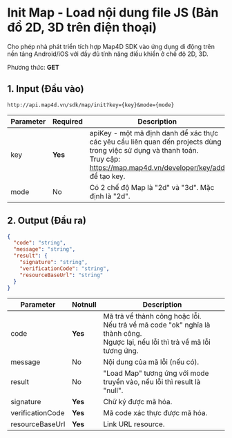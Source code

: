 #  Init Map - Load nội dung file JS (Bản đồ 2D, 3D trên điện thoại)
Cho phép nhà phát triển tích hợp Map4D SDK vào ứng dụng di động trên nền tảng Android/iOS với đầy đủ tính năng điều khiển ở chế độ 2D, 3D.

Phương thức: **GET**
## 1. Input (Đầu vào)
```
http://api.map4d.vn/sdk/map/init?key={key}&mode={mode}
```
| Parameter | Required | Description                                                                                                                                                                  |
|---------------|--------------|-----------------------------------------------------------------------------------------------------------------------------------------------------------------------------------|
| key           | **Yes**      | apiKey - một mã định danh để xác thực các yêu cầu liên quan đến projects dùng trong việc sử dụng và thanh toán. <br>Truy cập: https://map.map4d.vn/developer/key/add để tạo key. |
| mode          | No           | Có 2 chế độ Map là "2d" và "3d". Mặc định là "2d".                                                                                                                                |
## 2. Output (Đầu ra)
```json
{
  "code": "string",
  "message": "string",
  "result": {
    "signature": "string",
    "verificationCode": "string",
    "resourceBaseUrl": "string"
  }
}
```
| Parameter    | Notnull | Description                                                                                                                   |
|------------------|-------------|-----------------------------------------------------------------------------------------------------------------------------------|
| code             | **Yes**     | Mã trả về thành công hoặc lỗi.<br>Nếu trả về mã code "ok" nghĩa là thành công.<br>Ngược lại, nếu lỗi thì trả về mã lỗi tương ứng. |
| message          | No          | Nội dung của mã lỗi (nếu có).                                                                                                     |
| result           | No          | "Load Map" tương ứng với mode truyền vào, nếu lỗi thì result là "null".                                                           |
| signature        | **Yes**     | Chữ ký được mã hóa.                                                                                                               |
| verificationCode | **Yes**     | Mã code xác thực được mã hóa.                                                                                                     |
| resourceBaseUrl  | **Yes**     | Link URL resource.                                                                                                                |